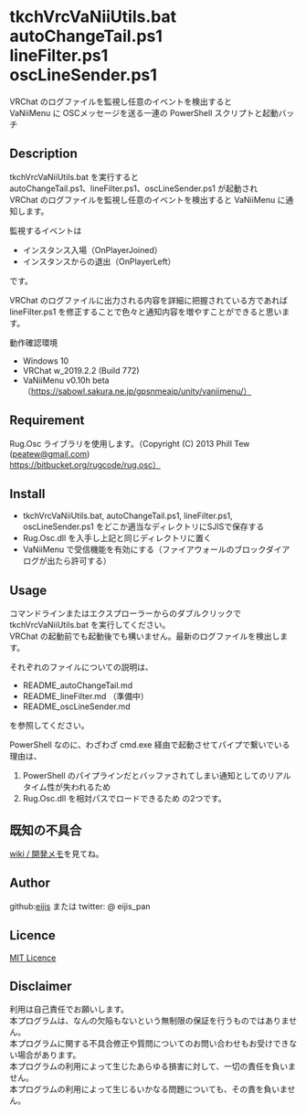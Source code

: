 tkchVrcVaNiiUtils.bat<br>
autoChangeTail.ps1<br>
lineFilter.ps1<br>
oscLineSender.ps1<br>
====

VRChat のログファイルを監視し任意のイベントを検出すると<br>
VaNiiMenu に OSCメッセージを送る一連の PowerShell スクリプトと起動バッチ 

## Description

tkchVrcVaNiiUtils.bat を実行すると<br>
autoChangeTail.ps1、lineFilter.ps1、oscLineSender.ps1 が起動され<br>
VRChat のログファイルを監視し任意のイベントを検出すると VaNiiMenu に通知します。

監視するイベントは
- インスタンス入場（OnPlayerJoined）
- インスタンスからの退出（OnPlayerLeft）

です。

VRChat のログファイルに出力される内容を詳細に把握されている方であれば<br>
lineFilter.ps1 を修正することで色々と通知内容を増やすことができると思います。

動作確認環境
- Windows 10
- VRChat w_2019.2.2 (Build 772)
- VaNiiMenu v0.10h beta（https://sabowl.sakura.ne.jp/gpsnmeajp/unity/vaniimenu/）

## Requirement

Rug.Osc ライブラリを使用します。（Copyright (C) 2013 Phill Tew (peatew@gmail.com)<br>
https://bitbucket.org/rugcode/rug.osc）

## Install

- tkchVrcVaNiiUtils.bat, autoChangeTail.ps1, lineFilter.ps1, oscLineSender.ps1 をどこか適当なディレクトリにSJISで保存する
- Rug.Osc.dll を入手し上記と同じディレクトリに置く
- VaNiiMenu で受信機能を有効にする（ファイアウォールのブロックダイアログが出たら許可する）

## Usage

コマンドラインまたはエクスプローラーからのダブルクリックで tkchVrcVaNiiUtils.bat を実行してください。<br>
VRChat の起動前でも起動後でも構いません。最新のログファイルを検出します。

それぞれのファイルについての説明は、
- README_autoChangeTail.md
- README_lineFilter.md （準備中）
- README_oscLineSender.md

を参照してください。

PowerShell なのに、わざわざ cmd.exe 経由で起動させてパイプで繋いでいる理由は、
1. PowerShell のパイプラインだとバッファされてしまい通知としてのリアルタイム性が失われるため
2. Rug.Osc.dll を相対パスでロードできるため
の2つです。

## 既知の不具合

[wiki / 開発メモ](https://github.com/eijis-pan/tkchVrcVaNiiUtils/wiki/開発メモ)を見てね。

## Author

github:[eijis](https://github.com/eijis-pan)  または twitter: @ eijis_pan

## Licence

[MIT Licence](https://github.com/eijis-pan/tkchVrcVaNiiUtils/LICENCE.txt) 

## Disclaimer

利用は自己責任でお願いします。<br>
本プログラムは、なんの欠陥もないという無制限の保証を行うものではありません。<br>
本プログラムに関する不具合修正や質問についてのお問い合わせもお受けできない場合があります。<br>
本プログラムの利用によって生じたあらゆる損害に対して、一切の責任を負いません。<br>
本プログラムの利用によって生じるいかなる問題についても、その責を負いません。
